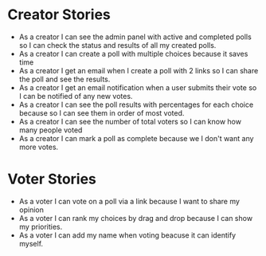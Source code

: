 # Creator Stories
-  As a creator I can see the admin panel with active and completed polls so I can check the status and results of all my created polls.
- As a creator I can create a poll with multiple choices because it saves time
- As a creator I get an email when I create a poll with 2 links so I can share the poll and see the results.
-  As a creator I get an email notification when a user submits their vote so I can be notified of any new votes.
- As a creator I can see the poll results with percentages for each choice because so I can see them in order of most voted.
- As a creator I can see the number of total voters so I can know how many people voted
- As a creator I can mark a poll as complete because we I don't want any more votes.

# Voter Stories
- As a voter I can vote on a poll via a link because I want to share my opinion
- As a voter I can rank my choices by drag and drop because I can show my priorities.
- As a voter I can add my name when voting beacuse it can identify myself.
